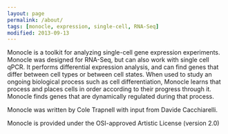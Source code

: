 ```yaml
---
layout: page
permalink: /about/
tags: [monocle, expression, single-cell, RNA-Seq]
modified: 2013-09-13
---
```



Monocle is a toolkit for analyzing single-cell gene expression experiments. Monocle was designed for RNA-Seq, but can also work with single cell qPCR. It performs differential expression analysis, and can find genes that differ between cell types or between cell states. When used to study an ongoing biological process such as cell differentiation, Monocle learns that process and places cells in order according to their progress through it. Monocle finds genes that are dynamically regulated during that process. 

Monocle was written by Cole Trapnell with input from Davide Cacchiarelli. 

Monocle is provided under the OSI-approved Artistic License (version 2.0)

